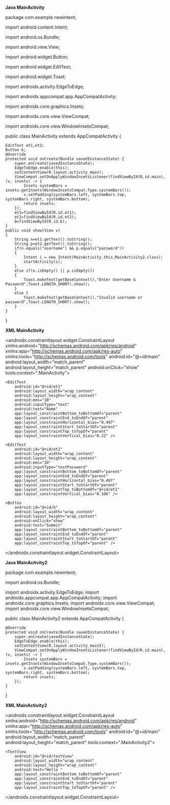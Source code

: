 **Java MainActivity**

package com.example.newintent;

import android.content.Intent;

import android.os.Bundle;

import android.view.View;

import android.widget.Button;

import android.widget.EditText;

import android.widget.Toast;

import androidx.activity.EdgeToEdge;

import androidx.appcompat.app.AppCompatActivity;

import androidx.core.graphics.Insets;

import androidx.core.view.ViewCompat;

import androidx.core.view.WindowInsetsCompat;

public class MainActivity extends AppCompatActivity {

    EditText et1,et2;
    Button b;
    @Override
    protected void onCreate(Bundle savedInstanceState) {
        super.onCreate(savedInstanceState);
        EdgeToEdge.enable(this);
        setContentView(R.layout.activity_main);
        ViewCompat.setOnApplyWindowInsetsListener(findViewById(R.id.main), (v, insets) -> {
            Insets systemBars = insets.getInsets(WindowInsetsCompat.Type.systemBars());
            v.setPadding(systemBars.left, systemBars.top, systemBars.right, systemBars.bottom);
            return insets;
        });
        et1=findViewById(R.id.et1);
        et2=findViewById(R.id.et2);
        b=findViewById(R.id.b);
    }
    public void show(View v)
    {
        String n=et1.getText().toString();
        String p=et2.getText().toString();
        if(n.equals("username") && p.equals("password"))
        {
            Intent i = new Intent(MainActivity.this,MainActivity2.class);
            startActivity(i);
        }
        else if(n.isEmpty() || p.isEmpty())
        {
            Toast.makeText(getBaseContext(),"Enter Username & Password",Toast.LENGTH_SHORT).show();
        }
        else {
            Toast.makeText(getBaseContext(),"Invalid username or password",Toast.LENGTH_SHORT).show();
        }
    }
}

**XML MainActivity**

<?xml version="1.0" encoding="utf-8"?>
<androidx.constraintlayout.widget.ConstraintLayout xmlns:android="http://schemas.android.com/apk/res/android"
    xmlns:app="http://schemas.android.com/apk/res-auto"
    xmlns:tools="http://schemas.android.com/tools"
    android:id="@+id/main"
    android:layout_width="match_parent"
    android:layout_height="match_parent"
    android:onClick="show"
    tools:context=".MainActivity">

    <EditText
        android:id="@+id/et1"
        android:layout_width="wrap_content"
        android:layout_height="wrap_content"
        android:ems="10"
        android:inputType="text"
        android:text="Name"
        app:layout_constraintBottom_toBottomOf="parent"
        app:layout_constraintEnd_toEndOf="parent"
        app:layout_constraintHorizontal_bias="0.497"
        app:layout_constraintStart_toStartOf="parent"
        app:layout_constraintTop_toTopOf="parent"
        app:layout_constraintVertical_bias="0.22" />

    <EditText
        android:id="@+id/et2"
        android:layout_width="wrap_content"
        android:layout_height="wrap_content"
        android:ems="10"
        android:inputType="textPassword"
        app:layout_constraintBottom_toBottomOf="parent"
        app:layout_constraintEnd_toEndOf="parent"
        app:layout_constraintHorizontal_bias="0.497"
        app:layout_constraintStart_toStartOf="parent"
        app:layout_constraintTop_toBottomOf="@+id/et1"
        app:layout_constraintVertical_bias="0.106" />

    <Button
        android:id="@+id/b"
        android:layout_width="wrap_content"
        android:layout_height="wrap_content"
        android:onClick="show"
        android:text="Submit"
        app:layout_constraintBottom_toBottomOf="parent"
        app:layout_constraintEnd_toEndOf="parent"
        app:layout_constraintStart_toStartOf="parent"
        app:layout_constraintTop_toTopOf="parent" />
</androidx.constraintlayout.widget.ConstraintLayout>

**Java MainAcitvity2**

package com.example.newintent;

import android.os.Bundle;

import androidx.activity.EdgeToEdge;
import androidx.appcompat.app.AppCompatActivity;
import androidx.core.graphics.Insets;
import androidx.core.view.ViewCompat;
import androidx.core.view.WindowInsetsCompat;

public class MainActivity2 extends AppCompatActivity {

    @Override
    protected void onCreate(Bundle savedInstanceState) {
        super.onCreate(savedInstanceState);
        EdgeToEdge.enable(this);
        setContentView(R.layout.activity_main2);
        ViewCompat.setOnApplyWindowInsetsListener(findViewById(R.id.main), (v, insets) -> {
            Insets systemBars = insets.getInsets(WindowInsetsCompat.Type.systemBars());
            v.setPadding(systemBars.left, systemBars.top, systemBars.right, systemBars.bottom);
            return insets;
        });
    }
}

**XML MainActivity2**

<?xml version="1.0" encoding="utf-8"?>
<androidx.constraintlayout.widget.ConstraintLayout xmlns:android="http://schemas.android.com/apk/res/android"
    xmlns:app="http://schemas.android.com/apk/res-auto"
    xmlns:tools="http://schemas.android.com/tools"
    android:id="@+id/main"
    android:layout_width="match_parent"
    android:layout_height="match_parent"
    tools:context=".MainActivity2">

    <TextView
        android:id="@+id/textView"
        android:layout_width="wrap_content"
        android:layout_height="wrap_content"
        android:text="Hello "
        app:layout_constraintBottom_toBottomOf="parent"
        app:layout_constraintEnd_toEndOf="parent"
        app:layout_constraintStart_toStartOf="parent"
        app:layout_constraintTop_toTopOf="parent" />
</androidx.constraintlayout.widget.ConstraintLayout>
